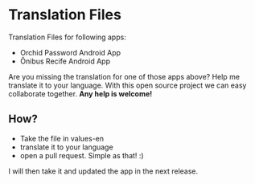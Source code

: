 # Translation Files
Translation Files for following apps:
- Orchid Password Android App
- Ônibus Recife Android App

Are you missing the translation for one of those apps above? Help me translate it to your language. 
With this open source project we can easy collaborate together. **Any help is welcome!**

## How?
- Take the file in values-en
- translate it to your language
- open a pull request. Simple as that! :)

I will then take it and updated the app in the next release.
